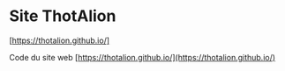 # Site ThotAlion

[https://thotalion.github.io/]

Code du site web [https://thotalion.github.io/](https://thotalion.github.io/)